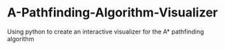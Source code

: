 # A-Pathfinding-Algorithm-Visualizer
Using python to create an interactive visualizer for the A* pathfinding algorithm
